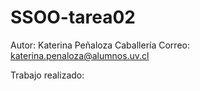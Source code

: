 # SSOO-tarea02
Autor: Katerina Peñaloza Caballería
Correo: katerina.penaloza@alumnos.uv.cl

Trabajo realizado:
